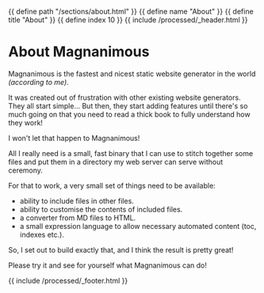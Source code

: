 {{ define path "/sections/about.html" }}
{{ define name "About" }}
{{ define title "About" }}
{{ define index 10 }}
{{ include /processed/_header.html }}
# About Magnanimous

Magnanimous is the fastest and nicest static website generator in the world _(according to me)_.

It was created out of frustration with other existing website generators. They all start simple...
But then, they start adding features until there's so much going on that you need to read a thick book
to fully understand how they work!

I won't let that happen to Magnanimous!

All I really need is a small, fast binary that I can use to stitch together some files and put them in a directory 
my web server can serve without ceremony.

For that to work, a very small set of things need to be available:

* ability to include files in other files.
* ability to customise the contents of included files.
* a converter from MD files to HTML.
* a small expression language to allow necessary automated content (toc, indexes etc.).

So, I set out to build exactly that, and I think the result is pretty great!

Please try it and see for yourself what Magnanimous can do!

{{ include /processed/_footer.html }}